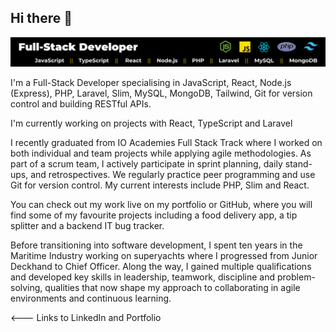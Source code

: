 ## Hi there 👋

<img src="./img/github-banner.png">
<p>I'm a Full-Stack Developer specialising in JavaScript, React, Node.js (Express), PHP, Laravel, Slim, MySQL, MongoDB, Tailwind, Git for version control and building RESTful APIs. 

I'm currently working on projects with React, TypeScript and Laravel

I recently graduated from IO Academies Full Stack Track where I worked on both individual and team projects while applying agile methodologies. As part of a scrum team, I actively participate in sprint planning, daily stand-ups, and retrospectives. We regularly practice peer programming and use Git for version control. My current interests include PHP, Slim and React.

You can check out my work live on my portfolio or GitHub, where you will find some of my favourite projects including a food delivery app, a tip splitter and a backend IT bug tracker. 

Before transitioning into software development, I spent ten years in the Maritime Industry working on superyachts where I progressed from Junior Deckhand to Chief Officer. Along the way, I gained multiple qualifications and developed key skills in leadership, teamwork, discipline and problem-solving, qualities that now shape my approach to collaborating in agile environments and continuous learning.</p>

<--- Links to LinkedIn and Portfolio
